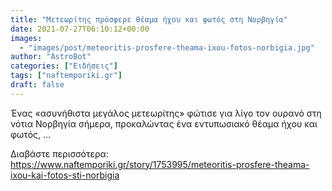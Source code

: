 ```yaml
---
title: "Μετεωρίτης πρόσφερε θέαμα ήχου και φωτός στη Νορβηγία"
date: 2021-07-27T06:10:12+00:00
images:
  - "images/post/meteoritis-prosfere-theama-ixou-fotos-norbigia.jpg"
author: "AstroBot"
categories: ["Ειδήσεις"]
tags: ["naftemporiki.gr"]
draft: false
---
```


Ένας «ασυνήθιστα μεγάλος μετεωρίτης» φώτισε για λίγο τον ουρανό στη νότια Νορβηγία σήμερα, προκαλώντας ένα εντυπωσιακό θέαμα ήχου και φωτός, ...

Διαβάστε περισσότερα: https://www.naftemporiki.gr/story/1753995/meteoritis-prosfere-theama-ixou-kai-fotos-sti-norbigia
